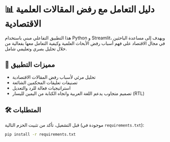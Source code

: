 # 📊 دليل التعامل مع رفض المقالات العلمية الاقتصادية

هذا التطبيق التفاعلي مبني باستخدام Python و Streamlit، ويهدف إلى مساعدة الباحثين في مجال الاقتصاد على فهم أسباب رفض الأبحاث العلمية وكيفية التعامل معها بفعالية من خلال تحليل بصري وتعليمي شامل.

## 🚀 مميزات التطبيق

- تحليل مرئي لأسباب رفض المقالات الاقتصادية
- تصنيفات تعليقات المحكمين الشائعة
- استراتيجيات فعالة للرد والتعديل
- تصميم متجاوب يدعم اللغة العربية واتجاه الكتابة من اليمين لليسار (RTL)

## 🛠️ المتطلبات

قبل التشغيل، تأكد من تثبيت الحزم التالية (موجودة في `requirements.txt`):

```bash
pip install -r requirements.txt

